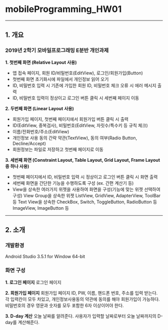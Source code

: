 # mobileProgramming_HW01

- - -

## 1. 개요

### 2019년 2학기 모바일프로그래밍 E분반 개인과제

**1. 첫번째 화면 (Relative Layout 사용)**
- 앱 접속 페이지, 회원 ID/비밀번호(EditView), 로그인/회원가입(Button)
- 첫번째 화면 초기화시에 파일에서 개인정보 읽어 오기
- ID, 비밀번호 입력 시 기존에 가입한 회원 ID, 비밀번호 체크 오류 시 에러 메시지 출력
- ID, 비밀번호 입력이 정상이고 로그인 버튼 클릭 시 세번째 페이지 이동 

**2. 두번째 화면 (Linear Layout 사용)**
- 회원가입 페이지, 첫번째 페이지에서 회원가입 버튼 클릭 시 출력
- ID(EditView, 중복검사), 비밀번호(EditView, 자릿수/특수키 등 규칙 체크)
- 이름/전화번호/주소(EditView)
- 개인정보 사용 동의 간략 약관(TextView), 동의 여부(Radio Button, Decline/Accept)
- 회원정보는 파일로 저장하고 첫번째 페이지로 이동

**3. 세번째 화면 (Constraint Layout, Table Layout, Grid Layout, Frame Layout 중 하나 사용)**
- 첫번째 페이지에서 ID, 비밀번호 입력 시 정상이고 로그인 버튼 클릭 시 화면 출력
- 세번째 화면을 간단한 기능을 수행하도록 구성 (ex. 간편 계산기 등)
- View을 상속한 여러가지 위젯을 사용하여 화면을 구성(기능에 맞는 위젯 선택하여 구성)
  View Group을 상속한 위젯 ListView, GridView, AdapterView, ToolBar 등
  Text View을 상속한 CheckBox, Switch, ToggleButton, RadioButton 등
  ImageView, ImageButton 등

- - -

## 2. 소개
### 개발환경

Android Studio 3.5.1 for Window 64-bit


### 화면 구성

**1. 로그인 페이지**
로그인 페이지

**2. 회원가입 페이지**
회원가입 페이지
ID, PW, 이름, 핸드폰 번호, 주소를 입력 받는다.
각 입력칸이 모두 차있고, 개인정보사용동의 약관에 동의를 해야 회원가입이 가능하다.
비밀번호의 경우 영문과 숫자를 모두 포함한 6자 이상이어야 한다.

**3. D-day 계산**
오늘 날짜를 알려준다.
사용자가 입력할 날짜로부터 오늘 날짜까지의 D-day를 계산해준다.

